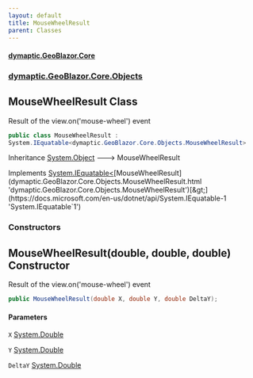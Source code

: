 ```yaml
---
layout: default
title: MouseWheelResult
parent: Classes
---
```

#### [dymaptic.GeoBlazor.Core](index.html 'index')
### [dymaptic.GeoBlazor.Core.Objects](index.html#dymaptic.GeoBlazor.Core.Objects 'dymaptic.GeoBlazor.Core.Objects')

## MouseWheelResult Class

Result of the view.on('mouse-wheel') event

```csharp
public class MouseWheelResult :
System.IEquatable<dymaptic.GeoBlazor.Core.Objects.MouseWheelResult>
```

Inheritance [System.Object](https://docs.microsoft.com/en-us/dotnet/api/System.Object 'System.Object') &#129106; MouseWheelResult

Implements [System.IEquatable&lt;](https://docs.microsoft.com/en-us/dotnet/api/System.IEquatable-1 'System.IEquatable`1')[MouseWheelResult](dymaptic.GeoBlazor.Core.Objects.MouseWheelResult.html 'dymaptic.GeoBlazor.Core.Objects.MouseWheelResult')[&gt;](https://docs.microsoft.com/en-us/dotnet/api/System.IEquatable-1 'System.IEquatable`1')
### Constructors

<a name='dymaptic.GeoBlazor.Core.Objects.MouseWheelResult.MouseWheelResult(double,double,double)'></a>

## MouseWheelResult(double, double, double) Constructor

Result of the view.on('mouse-wheel') event

```csharp
public MouseWheelResult(double X, double Y, double DeltaY);
```
#### Parameters

<a name='dymaptic.GeoBlazor.Core.Objects.MouseWheelResult.MouseWheelResult(double,double,double).X'></a>

`X` [System.Double](https://docs.microsoft.com/en-us/dotnet/api/System.Double 'System.Double')

<a name='dymaptic.GeoBlazor.Core.Objects.MouseWheelResult.MouseWheelResult(double,double,double).Y'></a>

`Y` [System.Double](https://docs.microsoft.com/en-us/dotnet/api/System.Double 'System.Double')

<a name='dymaptic.GeoBlazor.Core.Objects.MouseWheelResult.MouseWheelResult(double,double,double).DeltaY'></a>

`DeltaY` [System.Double](https://docs.microsoft.com/en-us/dotnet/api/System.Double 'System.Double')
